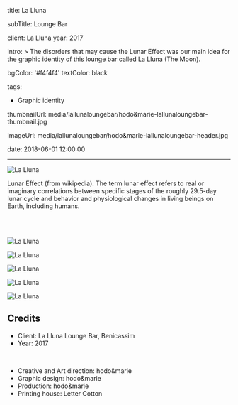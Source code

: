 title: La Lluna

subTitle: Lounge Bar

client: La Lluna
year: 2017

intro: >
  The disorders that may cause the Lunar Effect was our main idea for the graphic identity of this lounge bar called La Lluna (The Moon).

bgColor: '#f4f4f4'
textColor: black

tags:
  - Graphic identity

thumbnailUrl: media/lallunaloungebar/hodo&marie-lallunaloungebar-thumbnail.jpg

imageUrl: media/lallunaloungebar/hodo&marie-lallunaloungebar-header.jpg

date: 2018-06-01 12:00:00



---

<div class="gallery gallery-1">

![La Lluna](/media/lallunaloungebar/hodo&marie-lallunaloungebar-01.jpg)

</div>


Lunar Effect (from wikipedia): The term lunar effect refers to real or imaginary correlations between specific stages of the roughly 29.5-day lunar cycle and behavior and physiological changes in living beings on Earth, including humans. 


<br><br>

<div class="gallery gallery-1">

![La Lluna](/media/lallunaloungebar/hodo&marie-lallunaloungebar-02.png)

</div>

<div class="gallery gallery-2">

![La Lluna](/media/lallunaloungebar/hodo&marie-lallunaloungebar-03.jpg)

![La Lluna](/media/lallunaloungebar/hodo&marie-lallunaloungebar-04.jpg)

</div>

<div class="gallery gallery-1">

![La Lluna](/media/lallunaloungebar/hodo&marie-lallunaloungebar-05.jpg)

</div>

<div class="gallery gallery-1">

![La Lluna](/media/lallunaloungebar/hodo&marie-lallunaloungebar-06.jpg)

</div>

## Credits

* Client: La Lluna Lounge Bar, Benicassim
* Year: 2017  

<br>

* Creative and Art direction: hodo&marie
* Graphic design: hodo&marie
* Production: hodo&marie
* Printing house: Letter Cotton


